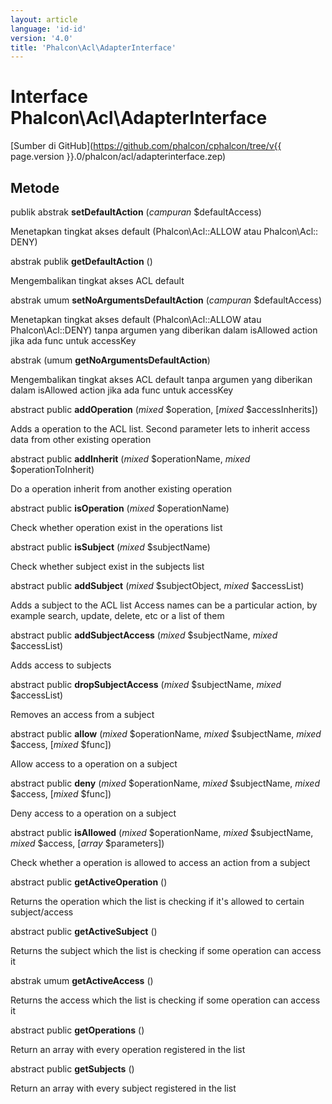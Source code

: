 ```yaml
---
layout: article
language: 'id-id'
version: '4.0'
title: 'Phalcon\Acl\AdapterInterface'
---
```

# Interface **Phalcon\Acl\AdapterInterface**

[Sumber di GitHub](https://github.com/phalcon/cphalcon/tree/v{{ page.version }}.0/phalcon/acl/adapterinterface.zep)

## Metode

publik abstrak **setDefaultAction** (*campuran* $defaultAccess)

Menetapkan tingkat akses default (Phalcon\Acl::ALLOW atau Phalcon\Acl:: DENY)

abstrak publik **getDefaultAction** ()

Mengembalikan tingkat akses ACL default

abstrak umum **setNoArgumentsDefaultAction** (*campuran* $defaultAccess)

Menetapkan tingkat akses default (Phalcon\Acl::ALLOW atau Phalcon\Acl::DENY) tanpa argumen yang diberikan dalam isAllowed action jika ada func untuk accessKey

abstrak (umum **getNoArgumentsDefaultAction**)

Mengembalikan tingkat akses ACL default tanpa argumen yang diberikan dalam isAllowed action jika ada func untuk accessKey

abstract public **addOperation** (*mixed* $operation, [*mixed* $accessInherits])

Adds a operation to the ACL list. Second parameter lets to inherit access data from other existing operation

abstract public **addInherit** (*mixed* $operationName, *mixed* $operationToInherit)

Do a operation inherit from another existing operation

abstract public **isOperation** (*mixed* $operationName)

Check whether operation exist in the operations list

abstract public **isSubject** (*mixed* $subjectName)

Check whether subject exist in the subjects list

abstract public **addSubject** (*mixed* $subjectObject, *mixed* $accessList)

Adds a subject to the ACL list Access names can be a particular action, by example search, update, delete, etc or a list of them

abstract public **addSubjectAccess** (*mixed* $subjectName, *mixed* $accessList)

Adds access to subjects

abstract public **dropSubjectAccess** (*mixed* $subjectName, *mixed* $accessList)

Removes an access from a subject

abstract public **allow** (*mixed* $operationName, *mixed* $subjectName, *mixed* $access, [*mixed* $func])

Allow access to a operation on a subject

abstract public **deny** (*mixed* $operationName, *mixed* $subjectName, *mixed* $access, [*mixed* $func])

Deny access to a operation on a subject

abstract public **isAllowed** (*mixed* $operationName, *mixed* $subjectName, *mixed* $access, [*array* $parameters])

Check whether a operation is allowed to access an action from a subject

abstract public **getActiveOperation** ()

Returns the operation which the list is checking if it's allowed to certain subject/access

abstract public **getActiveSubject** ()

Returns the subject which the list is checking if some operation can access it

abstrak umum **getActiveAccess** ()

Returns the access which the list is checking if some operation can access it

abstract public **getOperations** ()

Return an array with every operation registered in the list

abstract public **getSubjects** ()

Return an array with every subject registered in the list